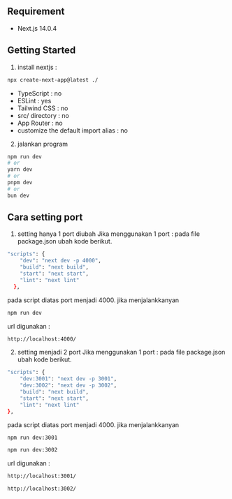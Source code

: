 ## Requirement
- Next.js 14.0.4

## Getting Started

1. install nextjs :
```bash
npx create-next-app@latest ./
```
- TypeScript : no
- ESLint : yes
- Tailwind CSS : no
- src/ directory : no
- App Router : no
- customize the default import alias : no

2. jalankan program
```bash
npm run dev
# or
yarn dev
# or
pnpm dev
# or
bun dev
```

## Cara setting port

1. setting hanya 1 port diubah
Jika menggunakan 1 port :
pada file package.json ubah kode berikut.
```bash
"scripts": {
    "dev": "next dev -p 4000",
    "build": "next build",
    "start": "next start",
    "lint": "next lint"
  },
```

pada script diatas port menjadi 4000. 
jika menjalankkanyan
```bash
npm run dev
```
url digunakan : 
```bash
http://localhost:4000/
```

2. setting menjadi 2 port
Jika menggunakan 1 port :
pada file package.json ubah kode berikut.
```bash
"scripts": {
    "dev:3001": "next dev -p 3001",
    "dev:3002": "next dev -p 3002",
    "build": "next build",
    "start": "next start",
    "lint": "next lint"
},
```

pada script diatas port menjadi 4000. 
jika menjalankkanyan
```bash
npm run dev:3001
```
```bash
npm run dev:3002
```
url digunakan : 
```bash
http://localhost:3001/
```
```bash
http://localhost:3002/
```